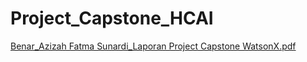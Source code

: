 # Project_Capstone_HCAI
[Benar_Azizah Fatma Sunardi_Laporan Project Capstone WatsonX.pdf](https://github.com/Azizahfatmas/Project_Capstone_HCAI/files/12709076/Benar_Azizah.Fatma.Sunardi_Laporan.Project.Capstone.WatsonX.pdf)
